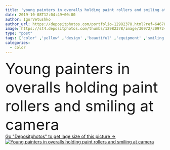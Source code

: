 ```yaml
---
title: 'young painters in overalls holding paint rollers and smiling at camera'
date: 2019-10-08T12:04:49+00:00
author: IgorVetushko
author_url: https://depositphotos.com/portfolio-12982378.html?ref=64678756
image: https://st4.depositphotos.com/thumbs/12982378/image/30972/309724966/api_thumb_450.jpg?forcejpeg=true
type: "post"
tags: ['color' ,'yellow' ,'design' ,'beautiful' ,'equipment' ,'smiling' ,'cheerful' ,'caucasian' ,'smile' ,'colour' ,'man' ,'european' ,'paint' ,'pink' ,'construction' ,'wall' ,'service' ,'interior' ,'home' ,'woman' ,'work' ,'tool' ,'room' ,'together' ,'togetherness' ,'indoors' ,'profession' ,'repair' ,'attractive' ,'apartment' ,'uniform' ,'handsome' ,'improvement' ,'positive' ,'workers' ,'workwear' ,'renovate' ,'overalls' ,'builders' ,'colleagues' ,'coworkers' ,'workman' ,'painters' ,'workwoman' ,'professional occupation' ,'Two People' ,'young adult' ,'paint rollers' ,'home renovation' ,'house painting' ]
categories: 
  - color
---
```

<div aling="center">
            <font size="60"> Young painters in overalls holding paint rollers and smiling at camera</font>   
</div>
<div>
    <a href='https://st4.depositphotos.com/thumbs/12982378/image/30972/309724966/api_thumb_450.jpg?forcejpeg=true?ref=64678756' target=_blank > Go "Depositphotos" to get lage size of this picture ->
        <img href='https://st4.depositphotos.com/thumbs/12982378/image/30972/309724966/api_thumb_450.jpg?forcejpeg=true?ref=64678756' src='https://st4.depositphotos.com/12982378/30972/i/950/depositphotos_309724966-stock-photo-young-painters-overalls-holding-paint.jpg?forcejpeg=true' alt='Young painters in overalls holding paint rollers and smiling at camera' >
    </a>
</div>
